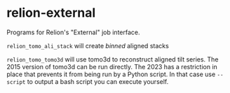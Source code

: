 # relion-external
Programs for Relion's "External" job interface.

`relion_tomo_ali_stack` will create *binned* aligned stacks

`relion_tomo_tomo3d` will use tomo3d to reconstruct aligned tilt series.
The 2015 version of tomo3d can be run directly. The 2023 has a restriction in place
that prevents it from being run by a Python script. In that case use `--script` to
output a bash script you can execute yourself.
